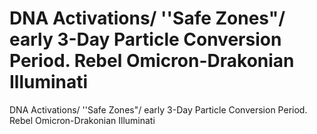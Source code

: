 # DNA Activations/ ''Safe Zones"/ early 3-Day Particle Conversion Period. Rebel Omicron-Drakonian Illuminati

DNA Activations/ ''Safe Zones"/ early 3-Day Particle Conversion Period. Rebel Omicron-Drakonian Illuminati